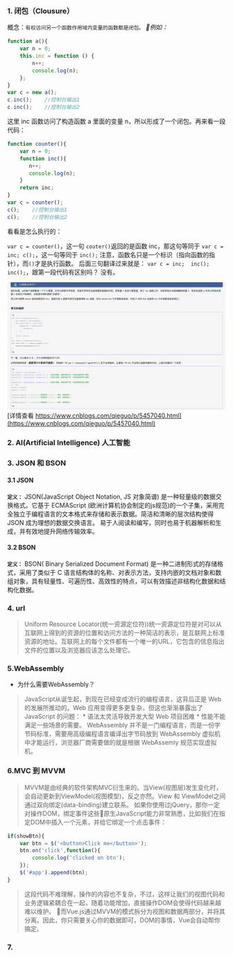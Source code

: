 ### 1. 闭包（Clousure）
概念：`有权访问另一个函数作用域内变量的函数都是闭包。`
*例如：*
```javascript
function a(){
    var n = 0;
    this.inc = function () {
        n++; 
        console.log(n);
    };
}
var c = new a();
c.inc();    //控制台输出1
c.inc();    //控制台输出2
```
这里 inc 函数访问了构造函数 a 里面的变量 n，所以形成了一个闭包。再来看一段代码：
```javascript
function counter(){
    var n = 0;
    function inc(){
       n++; 
       console.log(n);
    }
    return inc;
}
var c = counter();
c();    //控制台输出1
c();    //控制台输出2
```
看看是怎么执行的：

`var c = counter()`，这一句 `couter()`返回的是函数 inc，那这句等同于 `var c = inc; c();`，这一句等同于 `inc();`  注意，函数名只是一个标识（指向函数的指针），而`()`才是执行函数。
后面三句翻译过来就是：  `var c = inc;  inc();  inc();`，跟第一段代码有区别吗？ 没有。

![闭包例子](/img/闭包例子.png)
[详情查看 https://www.cnblogs.com/qieguo/p/5457040.html](https://www.cnblogs.com/qieguo/p/5457040.html)

### 2. AI(Artificial Intelligence) 人工智能

### 3. JSON 和 BSON
#### 3.1 JSON
**`定义：`** JSON(JavaScript Object Notation, JS 对象简谱) 是一种轻量级的数据交换格式。它基于 ECMAScript (欧洲计算机协会制定的js规范)的一个子集，采用完全独立于编程语言的文本格式来存储和表示数据。简洁和清晰的层次结构使得 JSON 成为理想的数据交换语言。 易于人阅读和编写，同时也易于机器解析和生成，并有效地提升网络传输效率。
#### 3.2 BSON
**`定义：`** BSON( Binary Serialized Document Format) 是一种二进制形式的存储格式，采用了类似于 C 语言结构体的名称、对表示方法，支持内嵌的文档对象和数组对象，具有轻量性、可遍历性、高效性的特点，可以有效描述非结构化数据和结构化数据。

### 4. url
>Uniform Resource Locator(统一资源定位符))统一资源定位符是对可以从互联网上得到的资源的位置和访问方法的一种简洁的表示，是互联网上标准资源的地址。互联网上的每个文件都有一个唯一的URL，它包含的信息指出文件的位置以及浏览器应该怎么处理它。


### 5.WebAssembly
* 为什么需要WebAssembly？
>JavaScript从诞生起，到现在已经变成流行的编程语言，这背后正是 Web 的发展所推动的。Web 应用变得更多更复杂，但这也渐渐暴露出了 JavaScript 的问题：
    * 语法太灵活导致开发大型 Web 项目困难
    * 性能不能满足一些场景的需要。
WebAssembly 并不是一门编程语言，而是一份字节码标准，需要用高级编程语言编译出字节码放到 WebAssembly 虚拟机中才能运行，浏览器厂商需要做的就是根据 WebAssemly 规范实现虚拟机。

### 6.MVC 到 MVVM
>MVVM是由经典的软件架构MVC衍生来的。当View(视图层)发生变化时，会自动更新到ViewModel(视图模型)，反之亦然。View 和 ViewModel之间通过双向绑定(data-binding)建立联系。
>如果你使用过jQuery，那你一定对操作DOM，绑定事件这些原生JavaScript能力非常熟悉，比如我们在指定DOM中插入一个元素，并给它绑定一个点击事件：
```javascript
if(showBtn){
    var btn = $('<button>Click me</button>');
    btn.on('click',function(){
        console.log('clicked on btn');
    });
    $('#app').append(btn);
}
```
>这段代码不难理解，操作的内容也不复杂，不过，这样让我们的视图代码和业务逻辑紧耦合在一起，随着功能增加，直接操作DOM会使得代码越来越难以维护。
而Vue.js通过MVVM的模式拆分为视图和数据两部分，并将其分离。因此，你只需要关心你的数据即可，DOM的事情，Vue会自动帮你搞定。

### 7.
